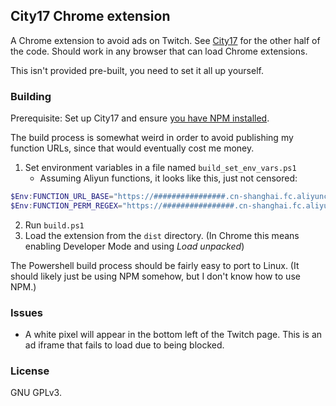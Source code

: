 ## City17 Chrome extension
A Chrome extension to avoid ads on Twitch. See [City17][srv] for the other half
of the code. Should work in any browser that can load Chrome extensions.

This isn't provided pre-built, you need to set it all up yourself.

[srv]: https://github.com/AlyoshaVasilieva/city17

### Building

Prerequisite: Set up City17 and ensure [you have NPM installed](https://www.npmjs.com/get-npm).

The build process is somewhat weird in order to avoid publishing my function URLs,
since that would eventually cost me money.

1. Set environment variables in a file named `build_set_env_vars.ps1`
   * Assuming Aliyun functions, it looks like this, just not censored:
```powershell
$Env:FUNCTION_URL_BASE="https://################.cn-shanghai.fc.aliyuncs.com/2016-08-15/proxy/a/prx/invoke"
$Env:FUNCTION_PERM_REGEX="https://################.cn-shanghai.fc.aliyuncs.com/*"
```
2. Run `build.ps1`
3. Load the extension from the `dist` directory. (In Chrome this means enabling
   Developer Mode and using *Load unpacked*)

The Powershell build process should be fairly easy to port to Linux. (It should likely
just be using NPM somehow, but I don't know how to use NPM.)

### Issues

* A white pixel will appear in the bottom left of the Twitch page. This is an ad iframe
that fails to load due to being blocked.

### License

GNU GPLv3.
